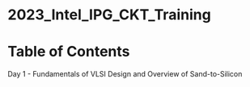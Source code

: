 # 2023_Intel_IPG_CKT_Training

# Table of Contents

  Day 1 - Fundamentals of VLSI Design and Overview of Sand-to-Silicon
  
 

